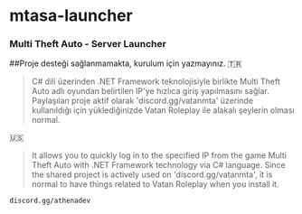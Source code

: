 # mtasa-launcher
### Multi Theft Auto - Server Launcher
##Proje desteği sağlanmamakta, kurulum için yazmayınız.
:tr:
> C# dili üzerinden .NET Framework teknolojisiyle birlikte Multi Theft Auto adlı oyundan belirtilen IP'ye hızlıca giriş yapılmasını sağlar. Paylaşılan proje aktif olarak 'discord.gg/vatanmta' üzerinde kullanıldığı için yüklediğinizde Vatan Roleplay ile alakalı şeylerin olması normal.

:us:
> It allows you to quickly log in to the specified IP from the game Multi Theft Auto with .NET Framework technology via C# language. Since the shared project is actively used on 'discord.gg/vatanmta', it is normal to have things related to Vatan Roleplay when you install it.

``discord.gg/athenadev``
